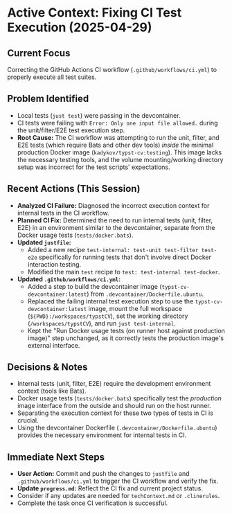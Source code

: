 # Active Context: Fixing CI Test Execution (2025-04-29)

## Current Focus

Correcting the GitHub Actions CI workflow (`.github/workflows/ci.yml`) to properly execute all test suites.

## Problem Identified

-   Local tests (`just test`) were passing in the devcontainer.
-   CI tests were failing with `Error: Only one input file allowed.` during the unit/filter/E2E test execution step.
-   **Root Cause:** The CI workflow was attempting to run the unit, filter, and E2E tests (which require Bats and other dev tools) *inside* the minimal production Docker image (`kadykov/typst-cv:testing`). This image lacks the necessary testing tools, and the volume mounting/working directory setup was incorrect for the test scripts' expectations.

## Recent Actions (This Session)

-   **Analyzed CI Failure:** Diagnosed the incorrect execution context for internal tests in the CI workflow.
-   **Planned CI Fix:** Determined the need to run internal tests (unit, filter, E2E) in an environment similar to the devcontainer, separate from the Docker usage tests (`tests/docker.bats`).
-   **Updated `justfile`:**
    -   Added a new recipe `test-internal: test-unit test-filter test-e2e` specifically for running tests that don't involve direct Docker interaction testing.
    -   Modified the main `test` recipe to `test: test-internal test-docker`.
-   **Updated `.github/workflows/ci.yml`:**
    -   Added a step to build the devcontainer image (`typst-cv-devcontainer:latest`) from `.devcontainer/Dockerfile.ubuntu`.
    -   Replaced the failing internal test execution step to use the `typst-cv-devcontainer:latest` image, mount the full workspace (`${PWD}:/workspaces/typstCV`), set the working directory (`/workspaces/typstCV`), and run `just test-internal`.
    -   Kept the "Run Docker usage tests (on runner host against production image)" step unchanged, as it correctly tests the production image's external interface.

## Decisions & Notes

-   Internal tests (unit, filter, E2E) require the development environment context (tools like Bats).
-   Docker usage tests (`tests/docker.bats`) specifically test the *production* image interface from the outside and should run on the host runner.
-   Separating the execution context for these two types of tests in CI is crucial.
-   Using the devcontainer Dockerfile (`.devcontainer/Dockerfile.ubuntu`) provides the necessary environment for internal tests in CI.

## Immediate Next Steps

-   **User Action:** Commit and push the changes to `justfile` and `.github/workflows/ci.yml` to trigger the CI workflow and verify the fix.
-   **Update `progress.md`:** Reflect the CI fix and current project status.
-   Consider if any updates are needed for `techContext.md` or `.clinerules`.
-   Complete the task once CI verification is successful.
